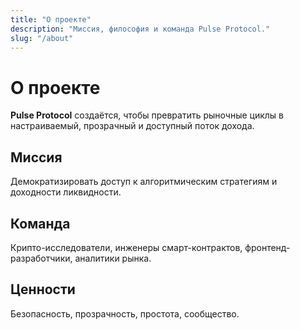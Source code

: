 ```yaml
---
title: "О проекте"
description: "Миссия, философия и команда Pulse Protocol."
slug: "/about"
---
```


# О проекте
**Pulse Protocol** создаётся, чтобы превратить рыночные циклы в настраиваемый, прозрачный и доступный поток дохода.

## Миссия
Демократизировать доступ к алгоритмическим стратегиям и доходности ликвидности.

## Команда
Крипто-исследователи, инженеры смарт-контрактов, фронтенд-разработчики, аналитики рынка.

## Ценности
Безопасность, прозрачность, простота, сообщество.
